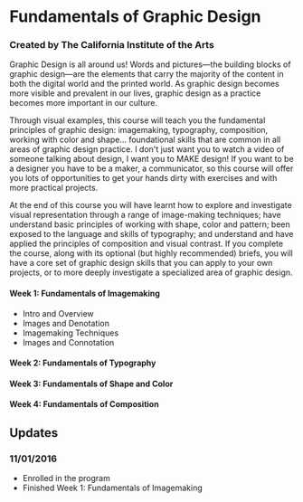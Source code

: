 # Fundamentals of Graphic Design
### Created by The California Institute of the Arts

Graphic Design is all around us! Words and pictures—the building blocks of graphic design—are the elements that carry the majority of the content in both the digital world and the printed world. As graphic design becomes more visible and prevalent in our lives, graphic design as a practice becomes more important in our culture.

Through visual examples, this course will teach you the fundamental principles of graphic design: imagemaking, typography, composition, working with color and shape... foundational skills that are common in all areas of graphic design practice. I don't just want you to watch a video of someone talking about design, I want you to MAKE design! If you want to be a designer you have to be a maker, a communicator, so this course will offer you lots of opportunities to get your hands dirty with exercises and with more practical projects.

At the end of this course you will have learnt how to explore and investigate visual representation through a range of image-making techniques; have understand basic principles of working with shape, color and pattern; been exposed to the language and skills of typography; and understand and have applied the principles of composition and visual contrast. If you complete the course, along with its optional (but highly recommended) briefs, you will have a core set of graphic design skills that you can apply to your own projects, or to more deeply investigate a specialized area of graphic design.

#### Week 1: Fundamentals of Imagemaking
- Intro and Overview
- Images and Denotation
- Imagemaking Techniques
- Images and Connotation

#### Week 2: Fundamentals of Typography
#### Week 3: Fundamentals of Shape and Color
#### Week 4: Fundamentals of Composition

## Updates
### 11/01/2016
- Enrolled in the program
- Finished Week 1: Fundamentals of Imagemaking